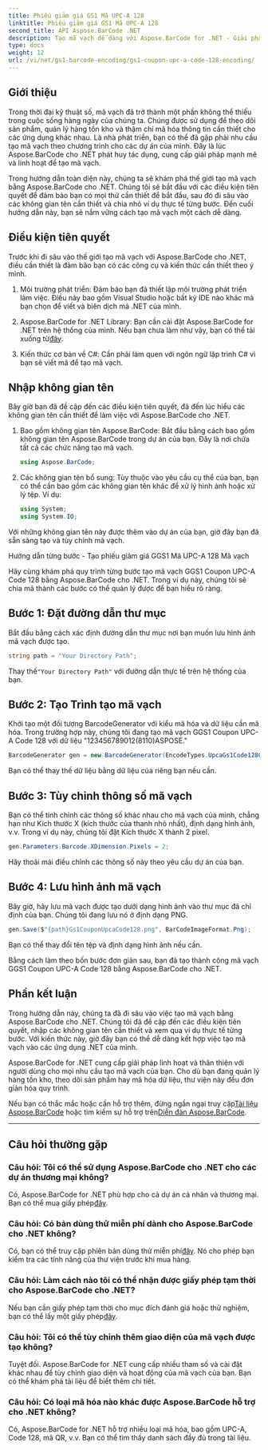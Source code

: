```yaml
---
title: Phiếu giảm giá GS1 Mã UPC-A 128
linktitle: Phiếu giảm giá GS1 Mã UPC-A 128
second_title: API Aspose.BarCode .NET
description: Tạo mã vạch dễ dàng với Aspose.BarCode for .NET - Giải pháp tạo mã vạch toàn diện của bạn. Bắt đầu từ hôm nay!
type: docs
weight: 12
url: /vi/net/gs1-barcode-encoding/gs1-coupon-upc-a-code-128-encoding/
---
```


## Giới thiệu

Trong thời đại kỹ thuật số, mã vạch đã trở thành một phần không thể thiếu trong cuộc sống hàng ngày của chúng ta. Chúng được sử dụng để theo dõi sản phẩm, quản lý hàng tồn kho và thậm chí mã hóa thông tin cần thiết cho các ứng dụng khác nhau. Là nhà phát triển, bạn có thể đã gặp phải nhu cầu tạo mã vạch theo chương trình cho các dự án của mình. Đây là lúc Aspose.BarCode cho .NET phát huy tác dụng, cung cấp giải pháp mạnh mẽ và linh hoạt để tạo mã vạch.

Trong hướng dẫn toàn diện này, chúng ta sẽ khám phá thế giới tạo mã vạch bằng Aspose.BarCode cho .NET. Chúng tôi sẽ bắt đầu với các điều kiện tiên quyết để đảm bảo bạn có mọi thứ cần thiết để bắt đầu, sau đó đi sâu vào các không gian tên cần thiết và chia nhỏ ví dụ thực tế từng bước. Đến cuối hướng dẫn này, bạn sẽ nắm vững cách tạo mã vạch một cách dễ dàng.

## Điều kiện tiên quyết

Trước khi đi sâu vào thế giới tạo mã vạch với Aspose.BarCode cho .NET, điều cần thiết là đảm bảo bạn có các công cụ và kiến thức cần thiết theo ý mình.

1. Môi trường phát triển: Đảm bảo bạn đã thiết lập môi trường phát triển làm việc. Điều này bao gồm Visual Studio hoặc bất kỳ IDE nào khác mà bạn chọn để viết và biên dịch mã .NET của mình.

2.  Aspose.BarCode for .NET Library: Bạn cần cài đặt Aspose.BarCode for .NET trên hệ thống của mình. Nếu bạn chưa làm như vậy, bạn có thể tải xuống từ[đây](https://releases.aspose.com/barcode/net/).

3. Kiến thức cơ bản về C#: Cần phải làm quen với ngôn ngữ lập trình C# vì bạn sẽ viết mã để tạo mã vạch.

## Nhập không gian tên

Bây giờ bạn đã đề cập đến các điều kiện tiên quyết, đã đến lúc hiểu các không gian tên cần thiết để làm việc với Aspose.BarCode cho .NET.

1. Bao gồm không gian tên Aspose.BarCode: Bắt đầu bằng cách bao gồm không gian tên Aspose.BarCode trong dự án của bạn. Đây là nơi chứa tất cả các chức năng tạo mã vạch.

   ```csharp
   using Aspose.BarCode;
   ```

2. Các không gian tên bổ sung: Tùy thuộc vào yêu cầu cụ thể của bạn, bạn có thể cần bao gồm các không gian tên khác để xử lý hình ảnh hoặc xử lý tệp. Ví dụ:

   ```csharp
   using System;
   using System.IO;
   ```

Với những không gian tên này được thêm vào dự án của bạn, giờ đây bạn đã sẵn sàng tạo và tùy chỉnh mã vạch.

Hướng dẫn từng bước - Tạo phiếu giảm giá GGS1 Mã UPC-A 128 Mã vạch

Hãy cùng khám phá quy trình từng bước tạo mã vạch GGS1 Coupon UPC-A Code 128 bằng Aspose.BarCode cho .NET. Trong ví dụ này, chúng tôi sẽ chia mã thành các bước có thể quản lý được để bạn hiểu rõ ràng.

## Bước 1: Đặt đường dẫn thư mục

Bắt đầu bằng cách xác định đường dẫn thư mục nơi bạn muốn lưu hình ảnh mã vạch được tạo.

```csharp
string path = "Your Directory Path";
```

 Thay thế`"Your Directory Path"` với đường dẫn thực tế trên hệ thống của bạn.

## Bước 2: Tạo Trình tạo mã vạch

Khởi tạo một đối tượng BarcodeGenerator với kiểu mã hóa và dữ liệu cần mã hóa. Trong trường hợp này, chúng tôi đang tạo mã vạch GGS1 Coupon UPC-A Code 128 với dữ liệu "123456789012(8110)ASPOSE."

```csharp
BarcodeGenerator gen = new BarcodeGenerator(EncodeTypes.UpcaGs1Code128Coupon, "123456789012(8110)ASPOSE");
```

Bạn có thể thay thế dữ liệu bằng dữ liệu của riêng bạn nếu cần.

## Bước 3: Tùy chỉnh thông số mã vạch

Bạn có thể tinh chỉnh các thông số khác nhau cho mã vạch của mình, chẳng hạn như Kích thước X (kích thước của thanh nhỏ nhất), định dạng hình ảnh, v.v. Trong ví dụ này, chúng tôi đặt Kích thước X thành 2 pixel.

```csharp
gen.Parameters.Barcode.XDimension.Pixels = 2;
```

Hãy thoải mái điều chỉnh các thông số này theo yêu cầu dự án của bạn.

## Bước 4: Lưu hình ảnh mã vạch

Bây giờ, hãy lưu mã vạch được tạo dưới dạng hình ảnh vào thư mục đã chỉ định của bạn. Chúng tôi đang lưu nó ở định dạng PNG.

```csharp
gen.Save($"{path}Gs1CouponUpcaCode128.png", BarCodeImageFormat.Png);
```

Bạn có thể thay đổi tên tệp và định dạng hình ảnh nếu cần.

Bằng cách làm theo bốn bước đơn giản sau, bạn đã tạo thành công mã vạch GGS1 Coupon UPC-A Code 128 bằng Aspose.BarCode cho .NET.

## Phần kết luận

Trong hướng dẫn này, chúng ta đã đi sâu vào việc tạo mã vạch bằng Aspose.BarCode cho .NET. Chúng tôi đã đề cập đến các điều kiện tiên quyết, nhập các không gian tên cần thiết và xem qua ví dụ thực tế từng bước. Với kiến thức này, giờ đây bạn có thể dễ dàng kết hợp việc tạo mã vạch vào các ứng dụng .NET của mình.

Aspose.BarCode for .NET cung cấp giải pháp linh hoạt và thân thiện với người dùng cho mọi nhu cầu tạo mã vạch của bạn. Cho dù bạn đang quản lý hàng tồn kho, theo dõi sản phẩm hay mã hóa dữ liệu, thư viện này đều đơn giản hóa quy trình.

 Nếu bạn có thắc mắc hoặc cần hỗ trợ thêm, đừng ngần ngại truy cập[Tài liệu Aspose.BarCode](https://reference.aspose.com/barcode/net/) hoặc tìm kiếm sự hỗ trợ trên[Diễn đàn Aspose.BarCode](https://forum.aspose.com/c/barcode/13).

---

## Câu hỏi thường gặp

### Câu hỏi: Tôi có thể sử dụng Aspose.BarCode cho .NET cho các dự án thương mại không?
 Có, Aspose.BarCode for .NET phù hợp cho cả dự án cá nhân và thương mại. Bạn có thể mua giấy phép[đây](https://purchase.aspose.com/buy).

### Câu hỏi: Có bản dùng thử miễn phí dành cho Aspose.BarCode cho .NET không?
Có, bạn có thể truy cập phiên bản dùng thử miễn phí[đây](https://releases.aspose.com/). Nó cho phép bạn kiểm tra các tính năng của thư viện trước khi mua hàng.

### Câu hỏi: Làm cách nào tôi có thể nhận được giấy phép tạm thời cho Aspose.BarCode cho .NET?
 Nếu bạn cần giấy phép tạm thời cho mục đích đánh giá hoặc thử nghiệm, bạn có thể lấy một giấy phép[đây](https://purchase.aspose.com/temporary-license/).

### Câu hỏi: Tôi có thể tùy chỉnh thêm giao diện của mã vạch được tạo không?
Tuyệt đối. Aspose.BarCode for .NET cung cấp nhiều tham số và cài đặt khác nhau để tùy chỉnh giao diện và hoạt động của mã vạch của bạn. Bạn có thể khám phá tài liệu để biết thêm chi tiết.

### Câu hỏi: Có loại mã hóa nào khác được Aspose.BarCode hỗ trợ cho .NET không?
Có, Aspose.BarCode for .NET hỗ trợ nhiều loại mã hóa, bao gồm UPC-A, Code 128, mã QR, v.v. Bạn có thể tìm thấy danh sách đầy đủ trong tài liệu.